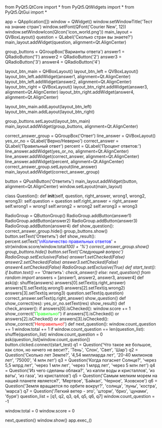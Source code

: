 from PyQt5.QtCore import *
from PyQt5.QtWidgets import *
from PyQt5.QtGui import *

app = QApplication([])
window = QWidget()
window.setWindowTitle('Тест на знание стран')
window.setFont(QFont('Courier New', 12))
window.setWindowIcon(QIcon('icon_world.png'))
main_layout = QVBoxLayout()
question = QLabel('Сколько стран вы знаете?')
main_layout.addWidget(question, alignment=Qt.AlignCenter)

group_buttons = QGroupBox('Варианты ответа')
answer1 = QRadioButton('1')
answer2 = QRadioButton('2')
answer3 = QRadioButton('3')
answer4 = QRadioButton('4')

layout_btn_main = QHBoxLayout()
layout_btn_left = QVBoxLayout()
layout_btn_left.addWidget(answer1, alignment=Qt.AlignCenter)
layout_btn_left.addWidget(answer2, alignment=Qt.AlignCenter)
layout_btn_right = QVBoxLayout()
layout_btn_right.addWidget(answer3, alignment=Qt.AlignCenter)
layout_btn_right.addWidget(answer4, alignment=Qt.AlignCenter)

layout_btn_main.addLayout(layout_btn_left)
layout_btn_main.addLayout(layout_btn_right)

group_buttons.setLayout(layout_btn_main)
main_layout.addWidget(group_buttons, alignment=Qt.AlignCenter)

correct_answer_group = QGroupBox('Ответ')
line_answer = QVBoxLayout()
yes_or_no = QLabel('Верно/Неверно')
correct_answer = QLabel('Правильный ответ')
percent = QLabel('Процент ответов:')
line_answer.addWidget(yes_or_no, alignment=Qt.AlignCenter)
line_answer.addWidget(correct_answer, alignment=Qt.AlignCenter)
line_answer.addWidget(percent, alignment=Qt.AlignCenter)
correct_answer_group.setLayout(line_answer)
main_layout.addWidget(correct_answer_group)

button = QPushButton('Ответить')
main_layout.addWidget(button, alignment=Qt.AlignCenter)
window.setLayout(main_layout)

class Question():
    def __init__(self, question, right_answer, wrong1, wrong2, wrong3):
        self.question = question
        self.right_answer = right_answer
        self.wrong1 = wrong1
        self.wrong2 = wrong2
        self.wrong3 = wrong3

RadioGroup = QButtonGroup()
RadioGroup.addButton(answer1)
RadioGroup.addButton(answer2)
RadioGroup.addButton(answer3)
RadioGroup.addButton(answer4)
def show_question():
    correct_answer_group.hide()
    group_buttons.show()
    button.setText('Ответить')
def show_result():
    percent.setText('<span style="color:#0000ff">\nКоличество правильных ответов</span>' + str(window.score/window.total*100) + '%')
    correct_answer_group.show()
    group_buttons.hide()
    button.setText('Следующий вопрос')
    RadioGroup.setExclusive(False)
    answer1.setChecked(False)
    answer2.setChecked(False)
    answer3.setChecked(False)
    answer4.setChecked(False)
    RadioGroup.setExclusive(True)
def start_test():
    if button.text() == 'Ответить':
        check_answer()
    else:
        next_question()
from random import*
answers = [answer1, answer2, answer3, answer4]
def ask(q):
    shuffle(answers)
    answers[0].setText(q.right_answer)
    answers[1].setText(q.wrong1)
    answers[2].setText(q.wrong2)
    answers[3].setText(q.wrong3)
    question.setText(q.question)
    correct_answer.setText(q.right_answer)
    show_question()
def show_correct(res):
    yes_or_no.setText(res)
    show_result()
def check_answer():
    if answers[0].isChecked():
        window.score += 1
        show_correct('<span style="color:#00ff00">Правильно!</span>')
    if answers[1].isChecked() or answers[2].isChecked() or answers[3].isChecked():
        show_correct('<span style="color:#ff0000">Неправильно!</span>')
def next_question():
    window.count_question += 1
    window.total += 1
    if window.count_question == len(question_list):
        shuffle(question_list)
        window.count_question = 0
    ask(question_list[window.count_question])
button.clicked.connect(start_test)
q1 = Question('Что такое же большое, как слон, но ничего не весит?', 'Тень', 'Слон', 'Свет', 'Шар')
q2 = Question('Сколько лет Земле?', '4,54 миллиарда лет', '20-40 милионов лет', '75000', '4 млн лет')
q3 = Question('Когда погаснет Солнце?', 'через 5,5 млрд лет', 'через 1 млн лет', 'через 1 млрд лет', 'через 5 млн лет')
q4 = Question('Из чего сделаны облака?', 'из капли воды и кристаллов', 'из ваты', 'из газа', 'из кристаллов')
q5 = Question('Самым мелким морем на нашей планете является?', 'Мертвое', 'Байкал', 'Черное', 'Азовское')
q6 = Question('Земля вращается по орбите вокруг?', 'солнца', 'луны', 'костра', 'марса')
q7 = Question('Легкий ветер - это', 'шторм', 'бриз', 'цунами', 'буря')
question_list = [q1, q2, q3, q4, q5, q6, q7]
window.count_question = -1

window.total = 0
window.score = 0

next_question()
window.show()
app.exec_()
